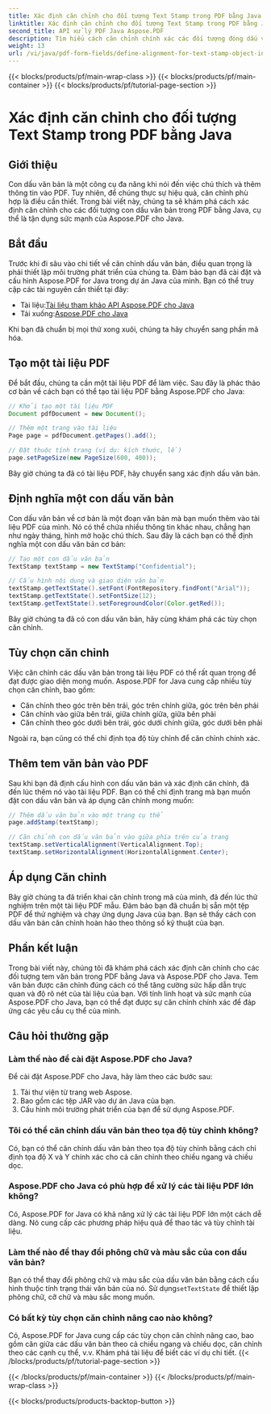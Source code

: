 ```yaml
---
title: Xác định căn chỉnh cho đối tượng Text Stamp trong PDF bằng Java
linktitle: Xác định căn chỉnh cho đối tượng Text Stamp trong PDF bằng Java
second_title: API xử lý PDF Java Aspose.PDF
description: Tìm hiểu cách căn chỉnh chính xác các đối tượng đóng dấu văn bản trong PDF bằng Java với Aspose.PDF cho Java. Cải thiện giao diện và khả năng đọc của tài liệu.
weight: 13
url: /vi/java/pdf-form-fields/define-alignment-for-text-stamp-object-in-pdf-using-java/
---
```


{{< blocks/products/pf/main-wrap-class >}}
{{< blocks/products/pf/main-container >}}
{{< blocks/products/pf/tutorial-page-section >}}

# Xác định căn chỉnh cho đối tượng Text Stamp trong PDF bằng Java


## Giới thiệu

Con dấu văn bản là một công cụ đa năng khi nói đến việc chú thích và thêm thông tin vào PDF. Tuy nhiên, để chúng thực sự hiệu quả, căn chỉnh phù hợp là điều cần thiết. Trong bài viết này, chúng ta sẽ khám phá cách xác định căn chỉnh cho các đối tượng con dấu văn bản trong PDF bằng Java, cụ thể là tận dụng sức mạnh của Aspose.PDF cho Java.

## Bắt đầu

Trước khi đi sâu vào chi tiết về căn chỉnh dấu văn bản, điều quan trọng là phải thiết lập môi trường phát triển của chúng ta. Đảm bảo bạn đã cài đặt và cấu hình Aspose.PDF for Java trong dự án Java của mình. Bạn có thể truy cập các tài nguyên cần thiết tại đây:

-  Tài liệu:[Tài liệu tham khảo API Aspose.PDF cho Java](https://reference.aspose.com/pdf/java/)
-  Tải xuống:[Aspose.PDF cho Java](https://releases.aspose.com/pdf/java/)

Khi bạn đã chuẩn bị mọi thứ xong xuôi, chúng ta hãy chuyển sang phần mã hóa.

## Tạo một tài liệu PDF

Để bắt đầu, chúng ta cần một tài liệu PDF để làm việc. Sau đây là phác thảo cơ bản về cách bạn có thể tạo tài liệu PDF bằng Aspose.PDF cho Java:

```java
// Khởi tạo một tài liệu PDF
Document pdfDocument = new Document();

// Thêm một trang vào tài liệu
Page page = pdfDocument.getPages().add();

// Đặt thuộc tính trang (ví dụ: kích thước, lề)
page.setPageSize(new PageSize(600, 400));
```

Bây giờ chúng ta đã có tài liệu PDF, hãy chuyển sang xác định dấu văn bản.

## Định nghĩa một con dấu văn bản

Con dấu văn bản về cơ bản là một đoạn văn bản mà bạn muốn thêm vào tài liệu PDF của mình. Nó có thể chứa nhiều thông tin khác nhau, chẳng hạn như ngày tháng, hình mờ hoặc chú thích. Sau đây là cách bạn có thể định nghĩa một con dấu văn bản cơ bản:

```java
// Tạo một con dấu văn bản
TextStamp textStamp = new TextStamp("Confidential");

// Cấu hình nội dung và giao diện văn bản
textStamp.getTextState().setFont(FontRepository.findFont("Arial"));
textStamp.getTextState().setFontSize(12);
textStamp.getTextState().setForegroundColor(Color.getRed());
```

Bây giờ chúng ta đã có con dấu văn bản, hãy cùng khám phá các tùy chọn căn chỉnh.

## Tùy chọn căn chỉnh

Việc căn chỉnh các dấu văn bản trong tài liệu PDF có thể rất quan trọng để đạt được giao diện mong muốn. Aspose.PDF for Java cung cấp nhiều tùy chọn căn chỉnh, bao gồm:

- Căn chỉnh theo góc trên bên trái, góc trên chính giữa, góc trên bên phải
- Căn chỉnh vào giữa bên trái, giữa chính giữa, giữa bên phải
- Căn chỉnh theo góc dưới bên trái, góc dưới chính giữa, góc dưới bên phải

Ngoài ra, bạn cũng có thể chỉ định tọa độ tùy chỉnh để căn chỉnh chính xác.

## Thêm tem văn bản vào PDF

Sau khi bạn đã định cấu hình con dấu văn bản và xác định căn chỉnh, đã đến lúc thêm nó vào tài liệu PDF. Bạn có thể chỉ định trang mà bạn muốn đặt con dấu văn bản và áp dụng căn chỉnh mong muốn:

```java
// Thêm dấu văn bản vào một trang cụ thể
page.addStamp(textStamp);

// Căn chỉnh con dấu văn bản vào giữa phía trên của trang
textStamp.setVerticalAlignment(VerticalAlignment.Top);
textStamp.setHorizontalAlignment(HorizontalAlignment.Center);
```

## Áp dụng Căn chỉnh

Bây giờ chúng ta đã triển khai căn chỉnh trong mã của mình, đã đến lúc thử nghiệm trên một tài liệu PDF mẫu. Đảm bảo bạn đã chuẩn bị sẵn một tệp PDF để thử nghiệm và chạy ứng dụng Java của bạn. Bạn sẽ thấy cách con dấu văn bản căn chỉnh hoàn hảo theo thông số kỹ thuật của bạn.

## Phần kết luận

Trong bài viết này, chúng tôi đã khám phá cách xác định căn chỉnh cho các đối tượng tem văn bản trong PDF bằng Java và Aspose.PDF cho Java. Tem văn bản được căn chỉnh đúng cách có thể tăng cường sức hấp dẫn trực quan và độ rõ nét của tài liệu của bạn. Với tính linh hoạt và sức mạnh của Aspose.PDF cho Java, bạn có thể đạt được sự căn chỉnh chính xác để đáp ứng các yêu cầu cụ thể của mình.

## Câu hỏi thường gặp

### Làm thế nào để cài đặt Aspose.PDF cho Java?

Để cài đặt Aspose.PDF cho Java, hãy làm theo các bước sau:
1. Tải thư viện từ trang web Aspose.
2. Bao gồm các tệp JAR vào dự án Java của bạn.
3. Cấu hình môi trường phát triển của bạn để sử dụng Aspose.PDF.

### Tôi có thể căn chỉnh dấu văn bản theo tọa độ tùy chỉnh không?

Có, bạn có thể căn chỉnh dấu văn bản theo tọa độ tùy chỉnh bằng cách chỉ định tọa độ X và Y chính xác cho cả căn chỉnh theo chiều ngang và chiều dọc.

### Aspose.PDF cho Java có phù hợp để xử lý các tài liệu PDF lớn không?

Có, Aspose.PDF for Java có khả năng xử lý các tài liệu PDF lớn một cách dễ dàng. Nó cung cấp các phương pháp hiệu quả để thao tác và tùy chỉnh tài liệu.

### Làm thế nào để thay đổi phông chữ và màu sắc của con dấu văn bản?

 Bạn có thể thay đổi phông chữ và màu sắc của dấu văn bản bằng cách cấu hình thuộc tính trạng thái văn bản của nó. Sử dụng`setTextState` để thiết lập phông chữ, cỡ chữ và màu sắc mong muốn.

### Có bất kỳ tùy chọn căn chỉnh nâng cao nào không?

Có, Aspose.PDF for Java cung cấp các tùy chọn căn chỉnh nâng cao, bao gồm căn giữa các dấu văn bản theo cả chiều ngang và chiều dọc, căn chỉnh theo các cạnh cụ thể, v.v. Khám phá tài liệu để biết các ví dụ chi tiết.
{{< /blocks/products/pf/tutorial-page-section >}}

{{< /blocks/products/pf/main-container >}}
{{< /blocks/products/pf/main-wrap-class >}}

{{< blocks/products/products-backtop-button >}}
